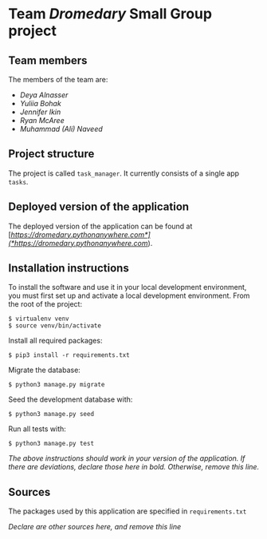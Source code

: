 # Team *Dromedary* Small Group project

## Team members
The members of the team are:
- *Deya Alnasser*
- *Yuliia Bohak*
- *Jennifer Ikin*
- *Ryan McAree*
- *Muhammad (Ali) Naveed*

## Project structure
The project is called `task_manager`.  It currently consists of a single app `tasks`.

## Deployed version of the application
The deployed version of the application can be found at [*https://dromedary.pythonanywhere.com*](*https://dromedary.pythonanywhere.com*).

## Installation instructions
To install the software and use it in your local development environment, you must first set up and activate a local development environment.  From the root of the project:

```
$ virtualenv venv
$ source venv/bin/activate
```

Install all required packages:

```
$ pip3 install -r requirements.txt
```

Migrate the database:

```
$ python3 manage.py migrate
```

Seed the development database with:

```
$ python3 manage.py seed
```

Run all tests with:
```
$ python3 manage.py test
```

*The above instructions should work in your version of the application.  If there are deviations, declare those here in bold.  Otherwise, remove this line.*

## Sources
The packages used by this application are specified in `requirements.txt`

*Declare are other sources here, and remove this line*
